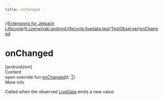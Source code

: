 ```yaml
---
title: onChanged -
---
```

//[Extensions for Jetpack Lifecycle](../../../index.md)/[it.czerwinski.android.lifecycle.livedata.test](../index.md)/[TestObserver](index.md)/[onChanged](on-changed.md)



# onChanged  
[androidJvm]  
Content  
open override fun [onChanged](on-changed.md)(t: [T](index.md))  
More info  


Called when the observed [LiveData](https://developer.android.com/reference/kotlin/androidx/lifecycle/LiveData.html) emits a new value.

  



